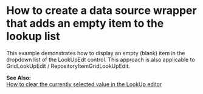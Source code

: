 # How to create a data source wrapper that adds an empty item to the lookup list


<p>This example demonstrates how to display an empty (blank) item in the dropdown list of the LookUpEdt control. This approach is also applicable to GridLookUpEdit / RepositoryItemGridLookUpEdit.</p><p><strong>See Also:</strong><br />
<a href="https://www.devexpress.com/Support/Center/p/A359">How to clear the currently selected value in the LookUp editor</a></p>

<br/>


